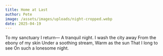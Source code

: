 ```yaml
---
title: Home at Last
author: Pete
image: /assets/images/uploads/night-cropped.webp
date: 2025-04-19
---
```

To my sanctuary I return— 
A tranquil night.
I wash the city away
From the ebony of my skin
Under a soothing stream,
Warm as the sun
That I long to see
On such a lonesome night.
